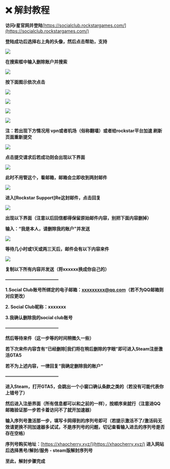 # ❌ 解封教程

**访问r星官网并登陆**[https://socialclub.rockstargames.com/](https://socialclub.rockstargames.com/)

**登陆成功后选择右上角的头像，然后点击帮助，支持**

![](/.gitbook/assets/image%20(126).png)

**在搜索框中输入删除账户并搜索**

![](.gitbook/assets/image%20(137).png)

**按下面图示依次点击**

![](/.gitbook/assets/image%20(153).png)

![](/.gitbook/assets/image%20(118).png)

![](/.gitbook/assets/image%20(166).png)

![](/.gitbook/assets/image%20(141).png)

**注：若出现下方情况用           vpn或者机场（俗称翻墙）或者给rockstar平台加速         刷新页面重新提交**

![](/.gitbook/assets/image%20(135).png)

**点击提交请求后若成功则会出现以下界面**

![](/.gitbook/assets/image%20(133).png)

**此时不用管这个，看邮箱，邮箱会立即收到两封邮件**

![](/.gitbook/assets/image%20(176).png)

**进入\[Rockstar Support]Re这封邮件，点击回复**

![](/.gitbook/assets/image%20(151).png)

**出现以下界面（注意以后回信都得保留原始邮件内容，别把下面内容删掉）**

**输入：“我是本人，请删除我的账户”并发送**

![](/.gitbook/assets/image%20(171).png)

**等待几小时或1天或两三天后，邮件会有以下内容来件**

![](/.gitbook/assets/image%20(132).png)

**复制以下所有内容并发送（将xxxxxx换成你自己的）**

**————————————**

**1.Social Club账号所绑定的电子邮箱：xxxxxxxxx@qq.com（若不为QQ邮箱则对应更改）**

**2. Social Club昵称：xxxxxxx**

**3.我确认删除我的social club账号**

**————————————**

**然后等待来件（这一步等的时间稍微久一些）**

**若下次来件内容含有“已经删除|我们将在稍后删除的字眼”即可进入Steam注册激活GTA5**

**若不为上述内容，一律回复“我确定删除我的账户”**

**————————————**

**进入Steam，打开GTA5，会跳出一个小窗口确认条款之类的（若没有可能代表你上错号了）**

**然后进入注册界面（所有信息都可以和之前的一样），按顺序来就行（注意进QQ邮箱验证那一步若卡着访问不了就开加速器）**

**输入序列号激活那一步，填写卡网得到的序列号即可（若提示激活不了/激活码无效请更换不同加速器多试试，不是序列号的问题，切记查看输入进去的序列号是否存在空格）**

**序列号购买地址：**[https://xhaocherry.xyz/](https://xhaocherry.xyz/) **进入网站后选择黑号/解封/服务 - steam版解封序列号**

**至此，解封步骤完成**
